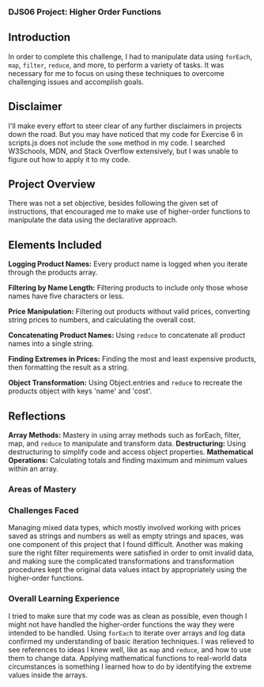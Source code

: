 ### DJS06 Project: Higher Order Functions

## Introduction

In order to complete this challenge, I had to manipulate data using `forEach`, `map`, `filter`, `reduce`, and more, to perform a variety of tasks. It was necessary for me to focus on using these techniques to overcome challenging issues and accomplish goals.

## Disclaimer

I'll make every effort to steer clear of any further disclaimers in projects down the road. But you may have noticed that my code for Exercise 6 in scripts.js does not include the `some` method in my code. I searched W3Schools, MDN, and Stack Overflow extensively, but I was unable to figure out how to apply it to my code.

## Project Overview

There was not a set objective, besides following the given set of instructions, that encouraged me to make use of higher-order functions to manipulate the data using the declarative approach.

## Elements Included

**Logging Product Names:** Every product name is logged when you iterate through the products array.

**Filtering by Name Length:** Filtering products to include only those whose names have five characters or less.

**Price Manipulation:** Filtering out products without valid prices, converting string prices to numbers, and calculating the overall cost.

**Concatenating Product Names:** Using `reduce` to concatenate all product names into a single string.

**Finding Extremes in Prices:** Finding the most and least expensive products, then formatting the result as a string.

**Object Transformation:** Using Object.entries and `reduce` to recreate the products object with keys 'name' and 'cost'.

## Reflections

**Array Methods:** Mastery in using array methods such as forEach, filter, map, and `reduce` to manipulate and transform data.
**Destructuring:** Using destructuring to simplify code and access object properties.
**Mathematical Operations:** Calculating totals and finding maximum and minimum values within an array.

### Areas of Mastery

### Challenges Faced

Managing mixed data types, which mostly involved working with prices saved as strings and numbers as well as empty strings and spaces, was one component of this project that I found difficult. Another was making sure the right filter requirements were satisfied in order to omit invalid data, and making sure the complicated transformations and transformation procedures kept the original data values intact by appropriately using the higher-order functions.

### Overall Learning Experience

I tried to make sure that my code was as clean as possible, even though I might not have handled the higher-order functions the way they were intended to be handled. Using `forEach` to iterate over arrays and log data confirmed my understanding of basic iteration techniques. I was relieved to see references to ideas I knew well, like as `map` and `reduce`, and how to use them to change data. Applying mathematical functions to real-world data circumstances is something I learned how to do by identifying the extreme values inside the arrays.

